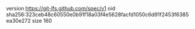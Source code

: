 version https://git-lfs.github.com/spec/v1
oid sha256:323ceb48c60550e0b91f18a03f4e5628facfd1050c6d91f2453f6385ea30e272
size 160
